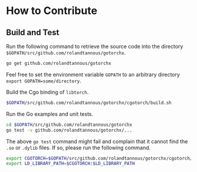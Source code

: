 # How to Contribute

## Build and Test

Run the following command to retrieve the source code into the directory
`$GOPATH/src/github.com/rolandtannous/gotorchx`.

```bash
go get github.com/rolandtannous/gotorchx
```

Feel free to set the environment variable `GOPATH` to an arbitrary directory
`export GOPATH=some/directory`.

Build the Cgo binding of `libtorch`.

```bash
$GOPATH/src/github.com/rolandtannous/gotorchx/cgotorch/build.sh
```

Run the Go examples and unit tests.

```bash
cd $GOPATH/src/github.com/rolandtannous/gotorchx
go test -v github.com/rolandtannous/gotorchx/...
```

The above `go test` command might fail and complain that it cannot find the
`.so` or `.dylib` files.  If so, please run the following command.

```bash
export CGOTORCH=$GOPATH/src/github.com/rolandtannous/gotorchx/cgotorch/libtorch/lib
export LD_LIBRARY_PATH=$CGOTORCH:$LD_LIBRARY_PATH
```
